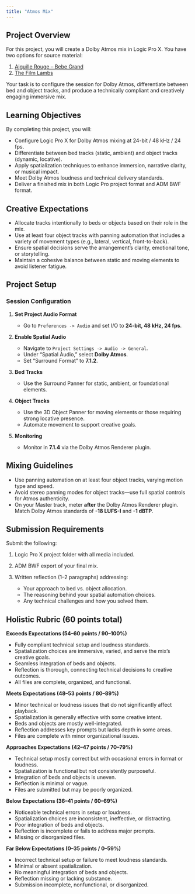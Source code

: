 ```yaml
---
title: "Atmos Mix"
---
```


## Project Overview

For this project, you will create a Dolby Atmos mix in Logic Pro X. You have two options for source material:

1. [Aiguille Rouge – Bebe Grand](https://cambridge-mt.com/ms/mtk/#BabeGrand)
2. [The Film Lambs](https://dakotastateuniversity-my.sharepoint.com/:u:/g/personal/tate_carson_dsu_edu/EcGU4cdZ10ZNiSfQi1nFA9MBwZY9WMR_pZnY7I5Nv0VkFg?e=NOo8Rt)


Your task is to configure the session for Dolby Atmos, differentiate between bed and object tracks, and produce a technically compliant and creatively engaging immersive mix.

## Learning Objectives

By completing this project, you will:

* Configure Logic Pro X for Dolby Atmos mixing at 24-bit / 48 kHz / 24 fps.
* Differentiate between bed tracks (static, ambient) and object tracks (dynamic, locative).
* Apply spatialization techniques to enhance immersion, narrative clarity, or musical impact.
* Meet Dolby Atmos loudness and technical delivery standards.
* Deliver a finished mix in both Logic Pro project format and ADM BWF format.

## Creative Expectations

* Allocate tracks intentionally to beds or objects based on their role in the mix.
* Use at least four object tracks with panning automation that includes a variety of movement types (e.g., lateral, vertical, front-to-back).
* Ensure spatial decisions serve the arrangement’s clarity, emotional tone, or storytelling.
* Maintain a cohesive balance between static and moving elements to avoid listener fatigue.

## Project Setup

### Session Configuration

1. **Set Project Audio Format**

   * Go to `Preferences -> Audio` and set I/O to **24-bit, 48 kHz, 24 fps**.

2. **Enable Spatial Audio**

   * Navigate to `Project Settings -> Audio -> General`.
   * Under “Spatial Audio,” select **Dolby Atmos**.
   * Set “Surround Format” to **7.1.2**.

3. **Bed Tracks**

   * Use the Surround Panner for static, ambient, or foundational elements.

4. **Object Tracks**

   * Use the 3D Object Panner for moving elements or those requiring strong locative presence.
   * Automate movement to support creative goals.

5. **Monitoring**

   * Monitor in **7.1.4** via the Dolby Atmos Renderer plugin.

## Mixing Guidelines

* Use panning automation on at least four object tracks, varying motion type and speed.
* Avoid stereo panning modes for object tracks—use full spatial controls for Atmos authenticity.
* On your Master track, meter **after** the Dolby Atmos Renderer plugin. Match Dolby Atmos standards of **-18 LUFS-I** and **-1 dBTP**.

## Submission Requirements

Submit the following:

1. Logic Pro X project folder with all media included.
2. ADM BWF export of your final mix.
3. Written reflection (1–2 paragraphs) addressing:

   * Your approach to bed vs. object allocation.
   * The reasoning behind your spatial automation choices.
   * Any technical challenges and how you solved them.

## Holistic Rubric (60 points total)

**Exceeds Expectations (54–60 points / 90–100%)**

* Fully compliant technical setup and loudness standards.
* Spatialization choices are immersive, varied, and serve the mix’s creative goals.
* Seamless integration of beds and objects.
* Reflection is thorough, connecting technical decisions to creative outcomes.
* All files are complete, organized, and functional.

**Meets Expectations (48–53 points / 80–89%)**

* Minor technical or loudness issues that do not significantly affect playback.
* Spatialization is generally effective with some creative intent.
* Beds and objects are mostly well-integrated.
* Reflection addresses key prompts but lacks depth in some areas.
* Files are complete with minor organizational issues.

**Approaches Expectations (42–47 points / 70–79%)**

* Technical setup mostly correct but with occasional errors in format or loudness.
* Spatialization is functional but not consistently purposeful.
* Integration of beds and objects is uneven.
* Reflection is minimal or vague.
* Files are submitted but may be poorly organized.

**Below Expectations (36–41 points / 60–69%)**

* Noticeable technical errors in setup or loudness.
* Spatialization choices are inconsistent, ineffective, or distracting.
* Poor integration of beds and objects.
* Reflection is incomplete or fails to address major prompts.
* Missing or disorganized files.

**Far Below Expectations (0–35 points / 0–59%)**

* Incorrect technical setup or failure to meet loudness standards.
* Minimal or absent spatialization.
* No meaningful integration of beds and objects.
* Reflection missing or lacking substance.
* Submission incomplete, nonfunctional, or disorganized.

